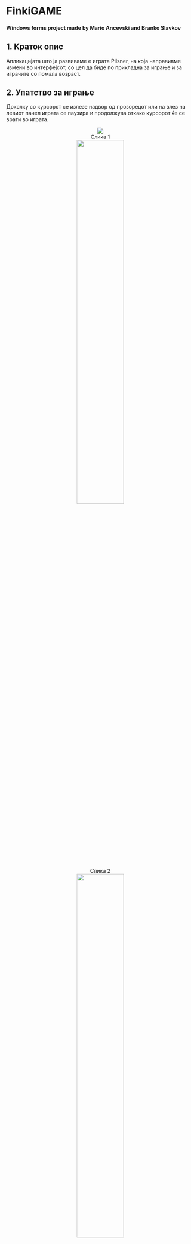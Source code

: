 # FinkiGAME
#### Windows forms project made by Mario Ancevski and Branko Slavkov

## 1. Краток опис
Апликацијата што ја развиваме е играта Pilsner, на која направивме измени во интерфејсот, со цел да биде по прикладна за играње и за играчите со помала возраст.

## 2. Упатство за играње

Доколку со курсорот се излезе надвор од прозорецот или на влез на левиот панел играта се паузира и продолжува откако курсорот ќе се врати во играта.

<p align="center">
<img src="https://i.imgur.com/xZpOyIY.jpg">
<br>
Слика 1
<br>
<img width="50%" float="left" src="https://i.imgur.com/ZlI6StE.png">
<br>
Слика 2
<br>
<img width="50%" float="left" src="https://i.imgur.com/wjT6pek.png">
<br>
 Слика 3
</p>

На почетниот прозорец (слика 1) при стартување на апликацијата играта почнува веднаш, имаме можност да излеземе од играта (QUIT), со прикажувањето на вториот прозорец и третиот прозорец(Слика 2 и Слика 3) имаме опција да започнеме нова игра (New game/Dring Again), или да излеземе од играта (Quit/Go Home).

### 2.1 Нова игра

 Со притискање на копчето New Game (Слика 2) или Dring Again (Слика 3) се започнува нова игра

### 2.2 Излез

 Доколку сакаме да излеземе од играта тоа го правиме со притискање на QUIT (Слика 2) или Go Home (Слика 3).

#### 2.2.1 

  Со притискање на копчето QUIT (Слика 1) се појавува ```Message.Box```, доколку се предомислите и сакате да продолжите со играта изберете ја опцијата No

## 3.Цел на играта

Целта во оваа игра е да се постигне што поголем резултат, со тоа што треба да има пропуштено помалку од 3 шишиња.
Зголемувањето на тежината е овозможено од тоа што на почетокот имаме за цел да собереме 10 шишиња, потоа со секој наредни 10 шишиња се забрзува паѓањето на шишињата, доколку собереме 50 поени или се пропуштат 3 шишиња играта завршува.

## 4. Алгоритми
За да имаме целосна функционалност на играта беше потребно да имплементираме алгоритам за собирање на поени(шишиња). 

### 4.1 Собирање на шише во кутија

	Проверка дали шишето е на делот каде се наоѓа кутијата во моментот
	```csharp 
		public bool IsHit(Box b)
     	   {
            return Location.X >= b.Location.X - 20 && Location.X <= b.Location.X + 85 && Location.Y >= b.Location.Y - 50 && Location.Y <= b.Location.Y + 50;
       	   }
	```

Забелешка: Слика 3 се појавува доколку играчот ја заврши играта (освои 50 поени).
